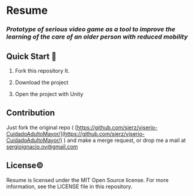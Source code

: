 # Resume

### *Prototype of serious video game as a tool to improve the learning of the care of an older person with reduced mobility*

## Quick Start 🚀

1. Fork this repository It. 

2. Download the project 

3. Open the project with Unity 

## Contribution

Just fork the original repo ( [https://github.com/sierz/vjserio-CuidadoAdultoMayor/](https://github.com/sierz/vjserio-CuidadoAdultoMayor/) ) and make a merge request, or drop me a mail at [sergioignacio.ov@gmail.com](mailto:sergioignacio.ov@gmail.com)

## License©️

Resume is licensed under the MIT Open Source license. For more information, see the LICENSE file in this repository.
